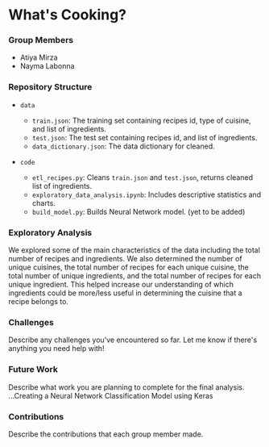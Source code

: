 # What's Cooking?

### Group Members
- Atiya Mirza
- Nayma Labonna

### Repository Structure
- `data`
  - `train.json`: The training set containing recipes id, type of cuisine, and list of ingredients.
  - `test.json`: The test set containing recipes id, and list of ingredients.
  - `data_dictionary.json`: The data dictionary for cleaned.

- `code`
  - `etl_recipes.py`: Cleans `train.json` and `test.json`, returns cleaned list of ingredients.
  - `exploratory_data_analysis.ipynb`: Includes descriptive statistics and charts.
  - `build_model.py`: Builds Neural Network model. (yet to be added)

### Exploratory Analysis
We explored some of the main characteristics of the data including the total number of recipes and ingredients. We 
also determined the number of unique cuisines, the total number of recipes for each unique cuisine, the total number
of unique ingredients, and the total number of recipes for each unique ingredient. This helped increase our
understanding of which ingredients could be more/less useful in determining the cuisine that a recipe belongs to. 

### Challenges
Describe any challenges you've encountered so far. Let me know if there's anything you need help with!

### Future Work
Describe what work you are planning to complete for the final analysis.
...Creating a Neural Network Classification Model using Keras

### Contributions
Describe the contributions that each group member made.
